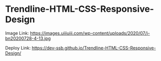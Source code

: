 # Trendline-HTML-CSS-Responsive-Design

Image Link: https://images.uiiiuiii.com/wp-content/uploads/2020/07/i-bn20200728-4-13.jpg  

Deploy Link: https://dev-ssb.github.io/Trendline-HTML-CSS-Responsive-Design/
